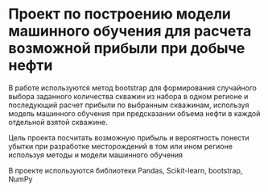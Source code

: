 #  Проект по построению модели машинного обучения для расчета возможной прибыли при добыче нефти

В работе используются метод bootstrap для формирования случайного выбора заданного количества скважин из набора в одном регионе и последующий расчет прибыли по выбранным скважинам, используя модель машинного обучения при предсказании объема нефти в каждой отдельной взятой скважине.

Цель проекта посчитать возможную прибыль и вероятность понести убытки при разработке месторождений в том или ином регионе используя методы и модели машинного обучения

В проекте используются библиотеки Pandas, Scikit-learn, bootstrap, NumPy
